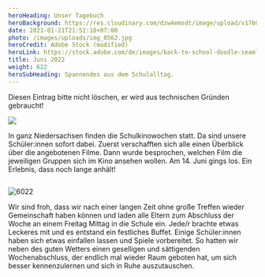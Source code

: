 ```yaml
---
heroHeading: Unser Tagebuch
heroBackground: https://res.cloudinary.com/dzw4emsdt/image/upload/v1760734636/website/neutral-colors_bkbuxj_aknho5.webp
date: 2021-01-21T21:52:18+07:00
photo: /images/uploads/img_0562.jpg
heroCredit: Adobe Stock (modified)
heroLink: https://stock.adobe.com/de/images/back-to-school-doodle-seamless-pattern-hand-drawn-background-with-school-supplies-and-creative-elements-vector-illustration/223240002?prev_url=detail
title: Juni 2022
weight: 622
heroSubHeading: Spannendes aus dem Schulalltag.
---
```

Diesen Eintrag bitte nicht löschen, er wird aus technischen Gründen gebraucht!

![](/images/uploads/img_0562.jpg)

In ganz Niedersachsen finden die Schulkinowochen statt. Da sind unsere Schüler:innen sofort dabei. Zuerst verschafften sich alle einen Überblick über die angebotenen Filme. Dann wurde besprochen, welchen Film die jeweiligen Gruppen sich im Kino ansehen wollen. Am 14. Juni gings los. Ein Erlebnis, dass noch lange anhält!

![]()

![6022 ](/images/uploads/elternbuffet.jpg "Eltern gestalten Buffet")

Wir sind froh, dass wir nach einer langen Zeit ohne große Treffen wieder Gemeinschaft haben können und laden alle Eltern zum Abschluss der Woche an einem Freitag Mittag in die Schule ein. Jede/r brachte etwas Leckeres mit und es entstand ein festliches Buffet. Einige Schüler:innen haben sich etwas einfallen lassen und Spiele vorbereitet. So hatten wir neben des guten Wetters einen geselligen und sättigenden Wochenabschluss, der endlich mal wieder Raum geboten hat, um sich besser kennenzulernen und sich in Ruhe auszutauschen.